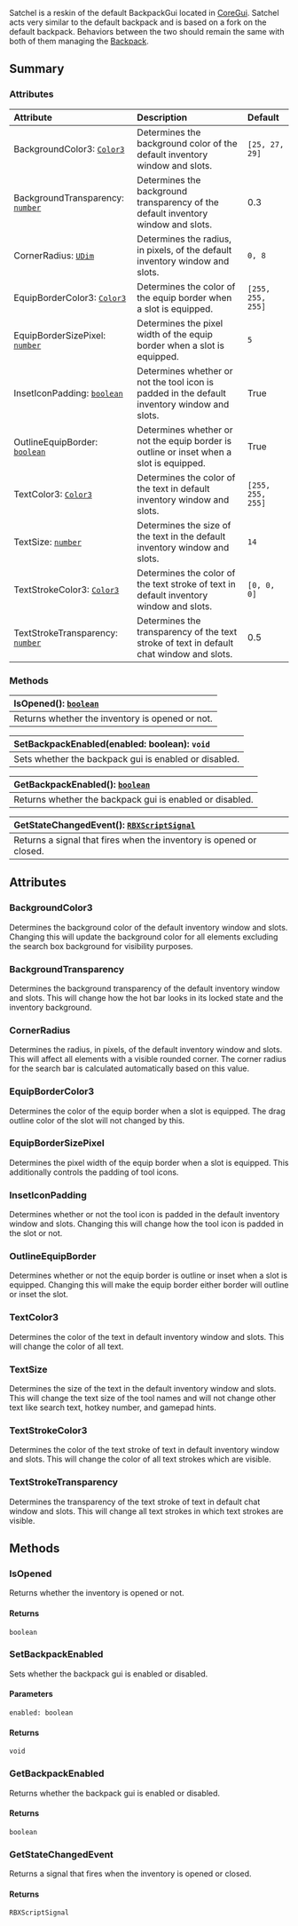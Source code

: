 Satchel is a reskin of the default BackpackGui located in [CoreGui](https://create.roblox.com/docs/reference/engine/classes/CoreGui). Satchel acts very similar to the default backpack and is based on a fork on the default backpack. Behaviors between the two should remain the same with both of them managing the [Backpack](https://create.roblox.com/docs/reference/engine/classes/Backpack).

## Summary

### Attributes

| Attribute | Description | Default |
| :--- | :--- | :--- |
| BackgroundColor3: [`Color3`](https://create.roblox.com/docs/reference/engine/datatypes/Color3) | Determines the background color of the default inventory window and slots. | `[25, 27, 29]` |
| BackgroundTransparency: [`number`](https://create.roblox.com/docs/scripting/luau/numbers) | Determines the background transparency of the default inventory window and slots. | 0.3 |
| CornerRadius: [`UDim`](https://create.roblox.com/docs/reference/engine/datatypes/UDim) | Determines the radius, in pixels, of the default inventory window and slots. | `0, 8` |
| EquipBorderColor3: [`Color3`](https://create.roblox.com/docs/reference/engine/datatypes/Color3) | Determines the color of the equip border when a slot is equipped. | `[255, 255, 255]` |
| EquipBorderSizePixel: [`number`](https://create.roblox.com/docs/scripting/luau/numbers) | Determines the pixel width of the equip border when a slot is equipped. | `5` |
| InsetIconPadding: [`boolean`](https://create.roblox.com/docs/scripting/luau/booleans) | Determines whether or not the tool icon is padded in the default inventory window and slots. | True |
| OutlineEquipBorder: [`boolean`](https://create.roblox.com/docs/scripting/luau/booleans) | Determines whether or not the equip border is outline or inset when a slot is equipped. | True |
| TextColor3: [`Color3`](https://create.roblox.com/docs/reference/engine/datatypes/Color3) | Determines the color of the text in default inventory window and slots. | `[255, 255, 255]` |
| TextSize: [`number`](https://create.roblox.com/docs/scripting/luau/numbers) | Determines the size of the text in the default inventory window and slots. | `14` |
| TextStrokeColor3: [`Color3`](https://create.roblox.com/docs/reference/engine/datatypes/Color3) | Determines the color of the text stroke of text in default inventory window and slots. | `[0, 0, 0]` |
| TextStrokeTransparency: [`number`](https://create.roblox.com/docs/scripting/luau/numbers) | Determines the transparency of the text stroke of text in default chat window and slots. | 0.5 |

### Methods

| IsOpened(): [`boolean`](https://create.roblox.com/docs/scripting/luau/booleans) |
| :--- |
| Returns whether the inventory is opened or not. |

| SetBackpackEnabled(enabled: boolean): `void` |
| :--- |
| Sets whether the backpack gui is enabled or disabled. |

| GetBackpackEnabled(): [`boolean`](https://create.roblox.com/docs/scripting/luau/booleans) |
| :--- |
| Returns whether the backpack gui is enabled or disabled. |

| GetStateChangedEvent(): [`RBXScriptSignal`](https://create.roblox.com/docs/reference/engine/datatypes/RBXScriptSignal) |
| :--- |
| Returns a signal that fires when the inventory is opened or closed. |

## Attributes

### BackgroundColor3

Determines the background color of the default inventory window and slots. Changing this will update the background color for all elements excluding the search box background for visibility purposes.

### BackgroundTransparency

Determines the background transparency of the default inventory window and slots. This will change how the hot bar looks in its locked state and the inventory background.

### CornerRadius

Determines the radius, in pixels, of the default inventory window and slots. This will affect all elements with a visible rounded corner. The corner radius for the search bar is calculated automatically based on this value.

### EquipBorderColor3

Determines the color of the equip border when a slot is equipped. The drag outline color of the slot will not changed by this.

### EquipBorderSizePixel

Determines the pixel width of the equip border when a slot is equipped. This additionally controls the padding of tool icons.

### InsetIconPadding

Determines whether or not the tool icon is padded in the default inventory window and slots. Changing this will change how the tool icon is padded in the slot or not.

### OutlineEquipBorder

Determines whether or not the equip border is outline or inset when a slot is equipped. Changing this will make the equip border either border will outline or inset the slot.

### TextColor3

Determines the color of the text in default inventory window and slots. This will change the color of all text.

### TextSize

Determines the size of the text in the default inventory window and slots. This will change the text size of the tool names and will not change other text like search text, hotkey number, and gamepad hints.

### TextStrokeColor3

Determines the color of the text stroke of text in default inventory window and slots. This will change the color of all text strokes which are visible.

### TextStrokeTransparency

Determines the transparency of the text stroke of text in default chat window and slots. This will change all text strokes in which text strokes are visible.

## Methods

### IsOpened

Returns whether the inventory is opened or not.

#### Returns

```
boolean
```

### SetBackpackEnabled

Sets whether the backpack gui is enabled or disabled.

#### Parameters

```
enabled: boolean
```

#### Returns

```
void
```

### GetBackpackEnabled

Returns whether the backpack gui is enabled or disabled.

#### Returns

```
boolean
```

### GetStateChangedEvent

Returns a signal that fires when the inventory is opened or closed.

#### Returns

```
RBXScriptSignal
```
